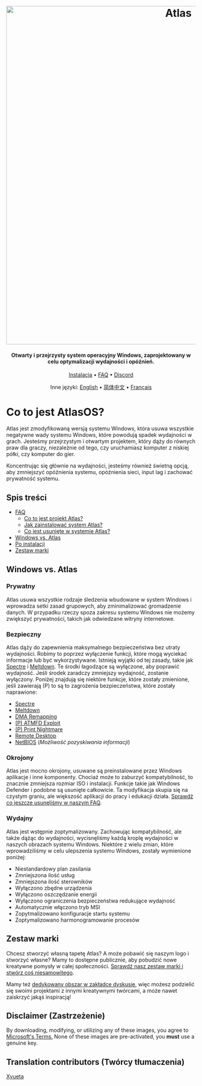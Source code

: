 <h1 align="center">
  <br>
  <a href="http://atlasos.net"><img src="https://i.imgur.com/xV08gIt.png" alt="Atlas" width="900"></a>
</h1>
<h4 align="center">Otwarty i przejrzysty system operacyjny Windows, zaprojektowany w celu optymalizacji wydajności i opóźnień.</h4>

<p align="center">
  <a href="https://github.com/Atlas-OS/Atlas/wiki/2.-Installing">Instalacja</a>
  •
  <a href="https://github.com/Atlas-OS/Atlas/wiki/1.-FAQ#contents">FAQ</a>
  •
  <a href="https://discord.com/servers/atlas-795710270000332800" target="_blank">Discord</a>
</p>
<p align="center">
 Inne języki:
  <a href="https://github.com/Atlas-OS/Atlas/blob/main/README.md">English</a> • <a href="https://github.com/Atlas-OS/Atlas/blob/main/README_Translations/README_zh_CN.md">简体中文</a> • <a href="https://github.com/Atlas-OS/Atlas/blob/main/README_Translations/README_fr_FR.md">Français</a>
</p>

# Co to jest AtlasOS?

Atlas jest zmodyfikowaną wersją systemu Windows, która usuwa wszystkie negatywne wady systemu Windows, które powodują spadek wydajności w grach. Jesteśmy przejrzystym i otwartym projektem, który dąży do równych praw dla graczy, niezależnie od tego, czy uruchamiasz komputer z niskiej półki, czy komputer do gier.

Koncentrując się głównie na wydajności, jesteśmy również świetną opcją, aby zmniejszyć opóźnienia systemu, opóźnienia sieci, input lag i zachować prywatność systemu.

## Spis treści

- [FAQ](https://github.com/Atlas-OS/Atlas/wiki/1.-FAQ)
  - [Co to jest projekt Atlas?](https://github.com/Atlas-OS/Atlas/wiki/1.-FAQ#11-what-is-the-atlas-project)
  - [Jak zainstalować system Atlas?](https://github.com/Atlas-OS/Atlas/wiki/1.-FAQ#12-how-do-i-install-atlas-os)
  - [Co jest usunięte w systemie Atlas?](https://github.com/Atlas-OS/Atlas/wiki/1.-FAQ#13-whats-removed-in-atlas-os)
- <a href="#windows-vs-atlas">Windows vs. Atlas</a>
- [Po instalacji](https://github.com/Atlas-OS/Atlas/wiki/3.-Post-Install)
- [Zestaw marki](./img/brand-kit.zip)

## Windows vs. Atlas

### **Prywatny**

Atlas usuwa wszystkie rodzaje śledzenia wbudowane w system Windows i wprowadza setki zasad grupowych, aby zminimalizować gromadzenie danych. W przypadku rzeczy spoza zakresu systemu Windows nie możemy zwiększyć prywatności, takich jak odwiedzane witryny internetowe.

### **Bezpieczny**

Atlas dąży do zapewnienia maksymalnego bezpieczeństwa bez utraty wydajności. Robimy to poprzez wyłączenie funkcji, które mogą wyciekać informacje lub być wykorzystywane. Istnieją wyjątki od tej zasady, takie jak [Spectre](https://spectreattack.com/spectre.pdf) i [Meltdown](https://meltdownattack.com/meltdown.pdf). Te środki łagodzące są wyłączone, aby poprawić wydajność. Jeśli środek zaradczy zmniejszy wydajność, zostanie wyłączony. Poniżej znajdują się niektóre funkcje, które zostały zmienione, jeśli zawierają (P) to są to zagrożenia bezpieczeństwa, które zostały naprawione:

- [Spectre](https://spectreattack.com/spectre.pdf)
- [Meltdown](https://meltdownattack.com/meltdown.pdf)
- [DMA Remapping](https://docs.microsoft.com/en-us/windows/security/information-protection/kernel-dma-protection-for-thunderbolt)
- [(P) ATMFD Exploit](https://msrc.microsoft.com/update-guide/en-US/vulnerability/CVE-2020-1020)
- [(P) Print Nightmare](https://us-cert.cisa.gov/ncas/current-activity/2021/06/30/printnightmare-critical-windows-print-spooler-vulnerability)
- [Remote Desktop](https://cve.mitre.org/cgi-bin/cvekey.cgi?keyword=Windows+Remote+Desktop)
- [NetBIOS](https://en.wikipedia.org/wiki/NetBIOS) (*Możliwość pozyskiwania informacji*)

### **Okrojony**

Atlas jest mocno okrojony, usuwane są preinstalowane przez Windows aplikacje i inne komponenty. Chociaż może to zaburzyć kompatybilność, to znacznie zmniejsza rozmiar ISO i instalacji. Funkcje takie jak Windows Defender i podobne są usunięte całkowicie. Ta modyfikacja skupia się na czystym graniu, ale większość aplikacji do pracy i edukacji działa. [Sprawdź co jeszcze usunęliśmy w naszym FAQ](https://github.com/Atlas-OS/Atlas/wiki/1.-FAQ#13-whats-removed-in-atlas-os).

### **Wydajny**

Atlas jest wstępnie zoptymalizowany. Zachowując kompatybilność, ale także dążąc do wydajności, wycisnęliśmy każdą kroplę wydajności w naszych obrazach systemu Windows. Niektóre z wielu zmian, które wprowadziliśmy w celu ulepszenia systemu Windows, zostały wymienione poniżej:

- Niestandardowy plan zasilania
- Zmniejszona ilość usług
- Zmniejszona ilość sterowników
- Wyłączono zbędne urządzenia
- Wyłączono oszczędzanie energii
- Wyłączono ograniczenia bezpieczeństwa redukujące wydajność
- Automatycznie włączono tryb MSI
- Zopytmalizowano konfiguracje startu systemu
- Zoptymalizowano harmonogramowanie procesów

## Zestaw marki

Chcesz stworzyć własną tapetę Atlas? A może pobawić się naszym logo i stworzyć własne? Mamy to dostępne publicznie, aby pobudzić nowe kreatywne pomysły w całej społeczności. [Sprawdź nasz zestaw marki i stwórz coś niesamowitego](./img/brand-kit.zip).

Mamy też [dedykowany obszar w zakładce dyskusje](https://github.com/Atlas-OS/Atlas/discussions/categories/community-artwork), więc możesz podzielić się swoimi projektami z innymi kreatywnymi twórcami, a może nawet zaiskrzyć jakąś inspiracją!

## Disclaimer (Zastrzeżenie)

By downloading, modifying, or utilizing any of these images, you agree to [Microsoft's Terms.](https://www.microsoft.com/en-us/Useterms/Retail/Windows/10/UseTerms_Retail_Windows_10_English.htm) None of these images are pre-activated, you **must** use a genuine key.

## Translation contributors (Twórcy tłumaczenia)

[Xyueta](https://github.com/Xyueta)